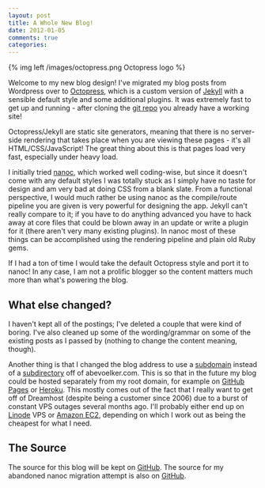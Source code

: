 ```yaml
---
layout: post
title: A Whole New Blog!
date: 2012-01-05
comments: true
categories: 
---
```


{% img left /images/octopress.png Octopress logo %}

Welcome to my new blog design! I've migrated my blog posts from Wordpress
over to [Octopress][], which is a custom version of [Jekyll][] with a sensible
default style and some additional plugins. It was extremely fast to get up
and running - after cloning the [git repo][Octopress git] you already have a
working site!

Octopress/Jekyll are static site generators, meaning that there is no
server-side rendering that takes place when you are viewing these pages -
it's all HTML/CSS/JavaScript! The great thing about this is that pages
load very fast, especially under heavy load.

<!-- more -->

I initially tried [nanoc][], which worked well coding-wise, but since it
doesn't come with any default styles I was totally stuck as I simply have no
taste for design and am very bad at doing CSS from a blank slate. From a
functional perspective, I would much rather be using nanoc as the compile/route
pipeline you are given is very powerful for designing the app. Jekyll
can't really compare to it; if you have to do anything advanced you have
to hack away at core files that could be blown away in an update or write
a plugin for it (there aren't very many existing plugins). In nanoc most of
these things can be accomplished using the rendering pipeline and plain old
Ruby gems.

If I had a ton of time I would take the default Octopress style and port it
to nanoc! In any case, I am not a prolific blogger so the content matters
much more than what's powering the blog.

## What else changed?

I haven't kept all of the postings; I've deleted a couple that were kind
of boring. I've also cleaned up some of the wording/grammar on some of the
existing posts as I passed by (nothing to change the content meaning, though).

Another thing is that I changed the blog address to use a [subdomain][blog]
instead of a [subdirectory][old_blog] off of abevoelker.com. This is so that in
the future my blog could be hosted separately from my root domain, for example
on [GitHub Pages][] or [Heroku][]. This mostly comes out of the fact that I
really want to get off of Dreamhost (despite being a customer since 2006) due
to a burst of constant VPS outages several months ago. I'll probably either
end up on [Linode][] VPS or [Amazon EC2][], depending on which I work out as
being the cheapest for what I need.

## The Source

The source for this blog will be kept on [GitHub][blog source]. The source for
my abandoned nanoc migration attempt is also on [GitHub][nanoc blog source].

[Octopress]: http://octopress.org/
[Octopress git]: https://github.com/imathis/octopress
[Jekyll]: https://github.com/mojombo/jekyll
[nanoc]: http://nanoc.stoneship.org/
[blog]: http://blog.abevoelker.com/
[old_blog]: http://abevoelker.com/blog/
[GitHub Pages]: http://pages.github.com/
[Heroku]: http://www.heroku.com/
[Linode]: http://www.linode.com/
[Amazon EC2]: http://aws.amazon.com/ec2/
[blog source]: https://github.com/abevoelker/blog-octopress
[nanoc blog source]: https://github.com/abevoelker/blog-nanoc
